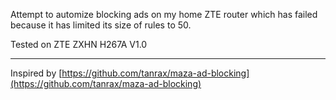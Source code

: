 Attempt to automize blocking ads on my home ZTE router which has failed because it has limited its size of rules to 50.

Tested on ZTE ZXHN H267A V1.0

---

Inspired by [https://github.com/tanrax/maza-ad-blocking](https://github.com/tanrax/maza-ad-blocking)
